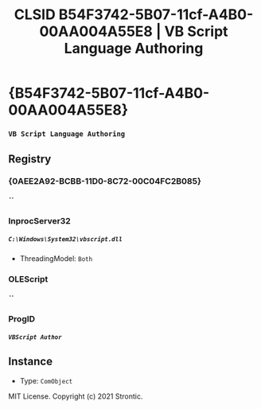 ﻿---
title: "CLSID B54F3742-5B07-11cf-A4B0-00AA004A55E8 | VB Script Language Authoring"
excerpt: What is COM-Object CLSID B54F3742-5B07-11cf-A4B0-00AA004A55E8?
---

# {B54F3742-5B07-11cf-A4B0-00AA004A55E8}

### `VB Script Language Authoring`

## Registry


### {0AEE2A92-BCBB-11D0-8C72-00C04FC2B085}

##### ``

### InprocServer32

##### `C:\Windows\System32\vbscript.dll`
* ThreadingModel: `Both`

### OLEScript

##### ``

### ProgID

##### `VBScript Author`

## Instance

* Type: `ComObject`

MIT License. Copyright (c) 2021 Strontic.



